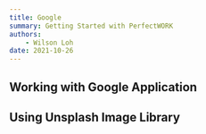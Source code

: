 ```yaml
---
title: Google
summary: Getting Started with PerfectWORK
authors:
    - Wilson Loh
date: 2021-10-26
---
```


## Working with Google Application

## Using Unsplash Image Library

